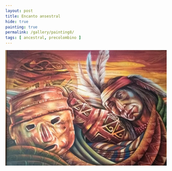 ```yaml
---
layout: post
title: Encanto ansestral
hide: true
painting: true
permalink: /gallery/painting8/
tags: [ ancestral, precolombino ]
---
```


![Encanto ansestral](/assets/img/paintings/drawing_8.jpeg)
